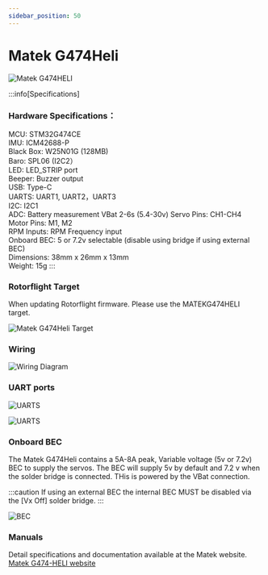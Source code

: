 ```yaml
---
sidebar_position: 50
---
```


# Matek G474Heli

![Matek G474HELI](./img/matek-g474.png)

:::info[Specifications]
### Hardware Specifications：

MCU: STM32G474CE\
IMU: ICM42688-P\
Black Box: W25N01G (128MB)\
Baro: SPL06 (I2C2）\
LED: LED\_STRIP port\
Beeper: Buzzer output\
USB: Type-C\
UARTS: UART1, UART2，UART3\
I2C: I2C1\
ADC: Battery measurement VBat 2-6s (5.4-30v)
Servo Pins: CH1-CH4\
Motor Pins: M1, M2\
RPM Inputs: RPM Frequency input\
Onboard BEC: 5 or 7.2v selectable (disable using bridge if using external BEC)\
Dimensions: 38mm x 26mm x 13mm\
Weight: 15g
:::

### Rotorflight Target

When updating Rotorflight firmware. Please use the MATEKG474HELI target.

![Matek G474Heli Target](./img/g474-target.png)

### Wiring

![Wiring Diagram](./img/g474-wiring.jpg)

### UART ports

![UARTS](./img/mt-uarts.png)

![UARTS](./img/mt-ports.png)

### Onboard BEC

The Matek G474Heli contains a 5A-8A peak, Variable voltage (5v or 7.2v) BEC to supply the servos. The BEC will supply 5v by default and 7.2 v when the solder bridge is connected. THis is powered by the VBat connection.

:::caution
If using an external BEC the internal BEC MUST be disabled via the \[Vx Off] solder bridge.
:::

![BEC](./img/mt-bec.png)

### Manuals

Detail specifications and documentation available at the Matek website.\
[Matek G474-HELI website](https://www.mateksys.com/?portfolio=g474-heli)
